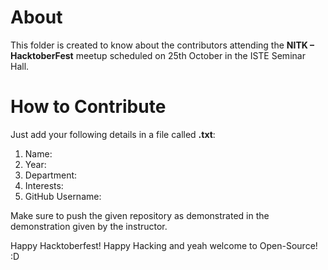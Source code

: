 ﻿# About

This folder is created to know about the contributors attending the **NITK – HacktoberFest** meetup scheduled on 25th October in the ISTE Seminar Hall.

# How to Contribute

Just add your following details in a file called __<yourname>.txt__:
1. Name:
2. Year:
3. Department:
4. Interests:
5. GitHub Username:

Make sure to push the given repository as demonstrated in the demonstration given by the instructor.

Happy Hacktoberfest! Happy Hacking and yeah welcome to Open-Source! :D 
 

